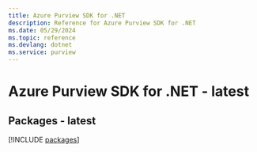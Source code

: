 ```yaml
---
title: Azure Purview SDK for .NET
description: Reference for Azure Purview SDK for .NET
ms.date: 05/29/2024
ms.topic: reference
ms.devlang: dotnet
ms.service: purview
---
```

# Azure Purview SDK for .NET - latest
## Packages - latest
[!INCLUDE [packages](purview-index.md)]